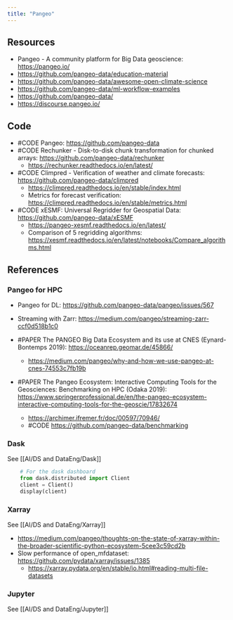 ```yaml
---
title: "Pangeo"
---
```


## Resources
- Pangeo - A community platform for Big Data geoscience: https://pangeo.io/
- https://github.com/pangeo-data/education-material
- https://github.com/pangeo-data/awesome-open-climate-science
- https://github.com/pangeo-data/ml-workflow-examples
- https://github.com/pangeo-data/
- https://discourse.pangeo.io/


## Code
- #CODE Pangeo: https://github.com/pangeo-data
- #CODE Rechunker - Disk-to-disk chunk transformation for chunked arrays: https://github.com/pangeo-data/rechunker
	- https://rechunker.readthedocs.io/en/latest/
- #CODE Climpred - Verification of weather and climate forecasts: https://github.com/pangeo-data/climpred
	- https://climpred.readthedocs.io/en/stable/index.html
	- Metrics for forecast verification: https://climpred.readthedocs.io/en/stable/metrics.html
- #CODE xESMF: Universal Regridder for Geospatial Data: https://github.com/pangeo-data/xESMF
	- https://pangeo-xesmf.readthedocs.io/en/latest/
	- Comparison of 5 regridding algorithms: https://xesmf.readthedocs.io/en/latest/notebooks/Compare_algorithms.html


## References
### Pangeo for HPC
- Pangeo for DL: https://github.com/pangeo-data/pangeo/issues/567
- Streaming with Zarr: https://medium.com/pangeo/streaming-zarr-ccf0d518b1c0

-   #PAPER The PANGEO Big Data Ecosystem and its use at CNES (Eynard-Bontemps 2019): https://oceanrep.geomar.de/45866/
    -   https://medium.com/pangeo/why-and-how-we-use-pangeo-at-cnes-74553c7fb19b
-   #PAPER The Pangeo Ecosystem: Interactive Computing Tools for the Geosciences: Benchmarking on HPC (Odaka 2019): https://www.springerprofessional.de/en/the-pangeo-ecosystem-interactive-computing-tools-for-the-geoscie/17832674
    -   https://archimer.ifremer.fr/doc/00597/70946/
    -   #CODE https://github.com/pangeo-data/benchmarking


### Dask
See [[AI/DS and DataEng/Dask]]
```python
    # For the dask dashboard
	from dask.distributed import Client
	client = Client()
	display(client)
``` 

### Xarray
See [[AI/DS and DataEng/Xarray]]
- https://medium.com/pangeo/thoughts-on-the-state-of-xarray-within-the-broader-scientific-python-ecosystem-5cee3c59cd2b
- Slow performance of open_mfdataset: https://github.com/pydata/xarray/issues/1385
	- https://xarray.pydata.org/en/stable/io.html#reading-multi-file-datasets


### Jupyter
See [[AI/DS and DataEng/Jupyter]]


